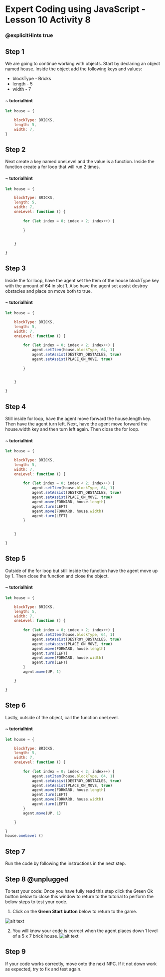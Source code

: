 # Expert Coding using JavaScript - Lesson 10 Activity 8

### @explicitHints true

## Step 1
We are going to continue working with objects.  Start by declaring an object named house.  Inside the object add the following keys and values:
- blockType - Bricks
- length - 5
- width - 7

#### ~ tutorialhint

```javascript
let house = {

    blockType: BRICKS,
    length: 5,
    width: 7,
}
```


## Step 2

Next create a key named oneLevel and the value is a function.  Inside the function create a for loop that will run 2 times. 

#### ~ tutorialhint

```javascript
let house = {

    blockType: BRICKS,
    length: 5,
    width: 7,
    oneLevel: function () {
        
        for (let index = 0; index < 2; index++) {
           
        }
        

    }

}

```

## Step 3
Inside the for loop, have the agent set the Item of the house blockType key with the amount of 64 in slot 1. 
Also have the agent set assist destroy obstacles and place on move both to true. 

#### ~ tutorialhint

```javascript
let house = {

    blockType: BRICKS,
    length: 5,
    width: 7,
    oneLevel: function () {
        
        for (let index = 0; index < 2; index++) {
            agent.setItem(house.blockType, 64, 1)
            agent.setAssist(DESTROY_OBSTACLES, true)
            agent.setAssist(PLACE_ON_MOVE, true)
   
        }
        

    }

}

```

## Step 4
Still inside for loop, have the agent move forward the house.length key. Then have the agent turn left. Next, have the agent move forward the house.width key and then turn left again. Then close the for loop. 

#### ~ tutorialhint

```javascript
let house = {

    blockType: BRICKS,
    length: 5,
    width: 7,
    oneLevel: function () {
        
        for (let index = 0; index < 2; index++) {
            agent.setItem(house.blockType, 64, 1)
            agent.setAssist(DESTROY_OBSTACLES, true)
            agent.setAssist(PLACE_ON_MOVE, true)
            agent.move(FORWARD, house.length)
            agent.turn(LEFT)
            agent.move(FORWARD, house.width)
            agent.turn(LEFT)
        }
  

    }

}

```

## Step 5
Outside of the for loop but still inside the function have the agent move up by 1. Then close the function and close the object. 

#### ~ tutorialhint

```javascript
let house = {

    blockType: BRICKS,
    length: 5,
    width: 7,
    oneLevel: function () {
        
        for (let index = 0; index < 2; index++) {
            agent.setItem(house.blockType, 64, 1)
            agent.setAssist(DESTROY_OBSTACLES, true)
            agent.setAssist(PLACE_ON_MOVE, true)
            agent.move(FORWARD, house.length)
            agent.turn(LEFT)
            agent.move(FORWARD, house.width)
            agent.turn(LEFT)
        }
        agent.move(UP, 1)

    }

}

```


## Step 6
Lastly, outside of the object, call the function oneLevel. 

#### ~ tutorialhint

```javascript
let house = {

    blockType: BRICKS,
    length: 5,
    width: 7,
    oneLevel: function () {
        
        for (let index = 0; index < 2; index++) {
            agent.setItem(house.blockType, 64, 1)
            agent.setAssist(DESTROY_OBSTACLES, true)
            agent.setAssist(PLACE_ON_MOVE, true)
            agent.move(FORWARD, house.length)
            agent.turn(LEFT)
            agent.move(FORWARD, house.width)
            agent.turn(LEFT)
        }
        agent.move(UP, 1)

    }

}
house.oneLevel ()
```

## Step 7
Run the code by following the instructions in the next step.


## Step 8 @unplugged
To test your code:
Once you have fully read this step click the Green Ok button below to close this window to return to the tutorial to perform the below steps to test your code.

1. Click on the **Green Start button** below to return to the game.



![alt text](https://expertjs.codingcredentials.com/Lesson1/1.1/1.JPG?raw=true  "Start")

2.  You will know your code is correct when the agent places down 1 level of a 5 x 7 brick house. 
![alt text](https://expertjs.codingcredentials.com/Lesson10/10.2/10.3.2.png?raw=true  "code")

## Step 9
 If your code works correctly, move onto the next NPC. 
 If it not down work as expected, try to fix and test again.